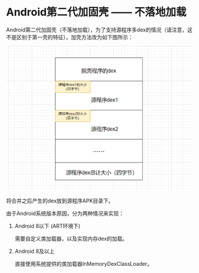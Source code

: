 # Android第二代加固壳 —— 不落地加载
Android第二代加固壳（不落地加载），为了支持源程序多dex的情况（请注意，这不是区别于第一壳的特征），加壳方法改为如下图所示：

![](https://raw.githubusercontent.com/gal2xy/blog_img/main/img/202312101629323.png)

将合并之后产生的dex放到源程序APK目录下。

由于Android系统版本原因，分为两种情况来实现：

1. Android 8以下 (ART环境下) 

   需要自定义类加载器，以及实现内存dex的加载。

2. Android 8及以上

   直接使用系统提供的类加载器InMemoryDexClassLoader。

